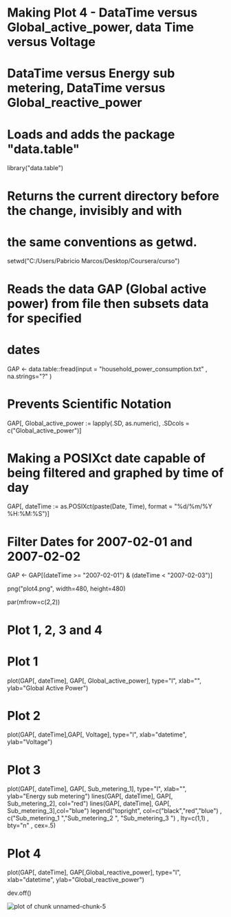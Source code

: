 # Making Plot 4 - DataTime versus Global_active_power, data Time versus Voltage
# DataTime versus Energy sub metering, DataTime versus Global_reactive_power

# Loads and adds the package "data.table"

library("data.table")

# Returns the current directory before the change, invisibly and with 
# the same conventions as getwd.

setwd("C:/Users/Pabricio Marcos/Desktop/Coursera/curso")

# Reads the data GAP (Global active power) from file then subsets data for specified 
# dates
GAP <- data.table::fread(input = "household_power_consumption.txt"
                             , na.strings="?"
)

# Prevents Scientific Notation
GAP[, Global_active_power := lapply(.SD, as.numeric), .SDcols = c("Global_active_power")]

# Making a POSIXct date capable of being filtered and graphed by time of day
GAP[, dateTime := as.POSIXct(paste(Date, Time), format = "%d/%m/%Y %H:%M:%S")]

# Filter Dates for 2007-02-01 and 2007-02-02

GAP <- GAP[(dateTime >= "2007-02-01") & (dateTime < "2007-02-03")]

png("plot4.png", width=480, height=480)

par(mfrow=c(2,2))

# Plot 1, 2, 3 and 4 

# Plot 1

plot(GAP[, dateTime], GAP[, Global_active_power], type="l", xlab="", ylab="Global Active Power")

# Plot 2

plot(GAP[, dateTime],GAP[, Voltage], type="l", xlab="datetime", ylab="Voltage")

# Plot 3

plot(GAP[, dateTime], GAP[, Sub_metering_1], type="l", xlab="", ylab="Energy sub metering")
lines(GAP[, dateTime], GAP[, Sub_metering_2], col="red")
lines(GAP[, dateTime], GAP[, Sub_metering_3],col="blue")
legend("topright", col=c("black","red","blue")
       , c("Sub_metering_1  ","Sub_metering_2  ", "Sub_metering_3  ")
       , lty=c(1,1)
       , bty="n"
       , cex=.5) 

# Plot 4

plot(GAP[, dateTime], GAP[,Global_reactive_power], type="l", xlab="datetime", ylab="Global_reactive_power")

dev.off()


![plot of chunk unnamed-chunk-5](figure/unnamed-chunk-5.png) 
